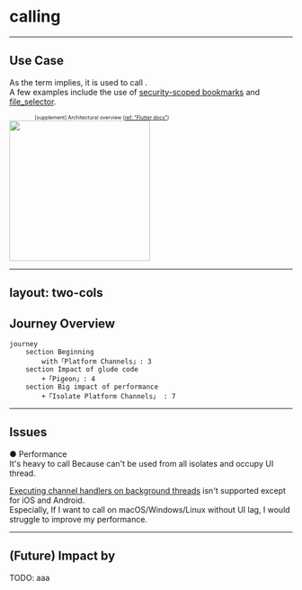 # calling <UniqueTechnicalTerm val="platform-specific APIs"/>

---

<PageTitleHeader section="calling platform-specific APIs" title="Use Case"/>

## Use Case

As the term implies, it is used to call <UniqueTechnicalTerm val="platform-specific APIs"/>.  
A few examples include the use of [security-scoped bookmarks](https://pub.dev/packages/macos_secure_bookmarks) and [file_selector](https://pub.dev/packages/file_selector).

<div style="margin-left: 5em; font-size: xx-small">
    <div>
        [supplement] <TechnicalTerm val="Platform Channels"/> Architectural overview
        (<a href="https://docs.flutter.dev/development/platform-integration/platform-channels#architecture">ref: "Flutter docs"</a>)
    </div>
</div>
<img src="https://docs.flutter.dev/assets/images/docs/PlatformChannels.png" width="250"/>

---
layout: two-cols
---
<!-- https://github.com/slidevjs/slidev/blob/main/packages/client/layouts/two-cols.vue -->

<PageTitleHeader section="calling platform-specific APIs" title="Journey Overview"/>

## Journey Overview

```mermaid {scale: 0.6}
journey
    section Beginning
        with「Platform Channels」: 3
    section Impact of glude code
        +「Pigeon」: 4
    section Big impact of performance
        +「Isolate Platform Channels」 : 7
```
<!-- https://docs.flutter.dev/development/platform-integration/platform-channels#pigeon -->

---

<PageTitleHeader section="calling platform-specific APIs" title="Issues"/>

## Issues

● Performance  
It's heavy to call <UniqueTerm val="Expensive"/> <UniqueTechnicalTerm val="platform-specific APIs"/> Because <TechnicalTerm val="Platform Channels"/> can't be used from all isolates and occupy UI thread.

[Executing channel handlers on background threads](https://docs.flutter.dev/development/platform-integration/platform-channels#channels-and-platform-threading) isn't supported except for iOS and Android.  
Especially, If I want to call <UniqueTerm val="Expensive"/> <UniqueTechnicalTerm val="native C APIs"/> on macOS/Windows/Linux without UI lag, I would struggle to improve my performance.

---

<PageTitleHeader section="calling platform-specific APIs" title="Impact"/>

## (Future) Impact by <TechnicalTerm val="Isolate Platform Channels"/>

TODO: aaa
